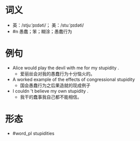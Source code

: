 # 词义
- 英：/stjuːˈpɪdəti/； 美：/stuːˈpɪdəti/
- #n 愚蠢；笨；糊涂；愚蠢行为
# 例句
- Alice would play the devil with me for my stupidity .
	- 爱丽丝会对我的愚蠢行为十分恼火的。
- A worked example of the effects of congressional stupidity
	- 国会愚蠢行为之后果造就的现成例子
- I couldn 't believe my own stupidity .
	- 我干的蠢事我自己都不能相信。
# 形态
- #word_pl stupidities
